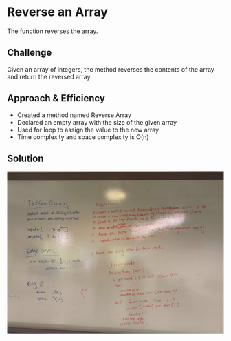# Reverse an Array
The function reverses the array.

## Challenge
Given an array of integers, the method reverses the contents of the array and return the reversed array.

## Approach & Efficiency
- Created a method named Reverse Array 
- Declared an empty array with the size of the given array
- Used for loop to assign the value to the new array
- Time complexity and space complexity is O(n)

## Solution
![](assets/lab01.jpeg)
